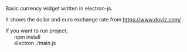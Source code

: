 Basic currency widget written in electron-js.

It shows the dollar and euro exchange rate from https://www.doviz.com/ 

If you want to run project,</br>
&nbsp;&nbsp;&nbsp;&nbsp;&nbsp;&nbsp;npm install</br>
&nbsp;&nbsp;&nbsp;&nbsp;&nbsp;&nbsp;electron ./main.js
  
